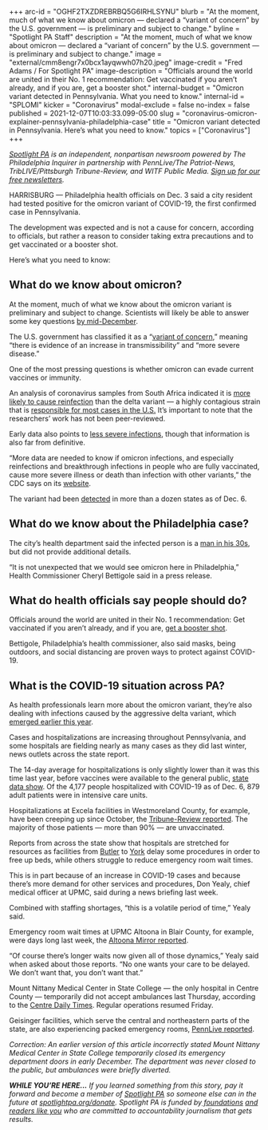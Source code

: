 +++
arc-id = "OGHF2TXZDREBRBQ5G6IRHLSYNU"
blurb = "At the moment, much of what we know about omicron — declared a “variant of concern” by the U.S. government — is preliminary and subject to change."
byline = "Spotlight PA Staff"
description = "At the moment, much of what we know about omicron — declared a “variant of concern” by the U.S. government — is preliminary and subject to change."
image = "external/cmm8engr7x0bcx1ayqwwh07h20.jpeg"
image-credit = "Fred Adams / For Spotlight PA"
image-description = "Officials around the world are united in their No. 1 recommendation: Get vaccinated if you aren’t already, and if you are, get a booster shot."
internal-budget = "Omicron variant detected in Pennsylvania. What you need to know."
internal-id = "SPLOMI"
kicker = "Coronavirus"
modal-exclude = false
no-index = false
published = 2021-12-07T10:03:33.099-05:00
slug = "coronavirus-omicron-explainer-pennsylvania-philadelphia-case"
title = "Omicron variant detected in Pennsylvania. Here’s what you need to know."
topics = ["Coronavirus"]
+++

<a href="https://www.spotlightpa.org/"><i>Spotlight PA</i></a><i> is an independent, nonpartisan newsroom powered by The Philadelphia Inquirer in partnership with PennLive/The Patriot-News, TribLIVE/Pittsburgh Tribune-Review, and WITF Public Media. </i><a href="https://www.spotlightpa.org/newsletters"><i>Sign up for our free newsletters</i></a><i>.</i>

HARRISBURG — Philadelphia health officials on Dec. 3 said a city resident had tested positive for the omicron variant of COVID-19, the first confirmed case in Pennsylvania.

The development was expected and is not a cause for concern, according to officials, but rather a reason to consider taking extra precautions and to get vaccinated or a booster shot.

Here’s what you need to know:

<script src="https://www.spotlightpa.org/embed.js" async></script><div data-spl-embed-version="1" data-spl-src="https://www.spotlightpa.org/embeds/newsletter/"></div>

## What do we know about omicron?

At the moment, much of what we know about the omicron variant is preliminary and subject to change. Scientists will likely be able to answer some key questions <a href="https://www.cnn.com/2021/11/29/health/us-coronavirus-monday/index.html">by mid-December</a>.

The U.S. government has classified it as a “<a href="https://www.cdc.gov/coronavirus/2019-ncov/variants/variant-classifications.html?CDC_AA_refVal=https%3A%2F%2Fwww.cdc.gov%2Fcoronavirus%2F2019-ncov%2Fvariants%2Fvariant-info.html#anchor_1632154493691">variant of concern</a>,” meaning “there is evidence of an increase in transmissibility” and “more severe disease.”

One of the most pressing questions is whether omicron can evade current vaccines or immunity.

An analysis of coronavirus samples from South Africa indicated it is <a href="https://www.washingtonpost.com/world/2021/12/03/omicron-covid-variant-delta-reinfection/">more likely to cause reinfection</a> than the delta variant — a highly contagious strain that is <a href="https://covid.cdc.gov/covid-data-tracker/#variant-proportions">responsible for most cases in the U.S.</a> It’s important to note that the researchers’ work has not been peer-reviewed.

Early data also points to <a href="https://www.statnews.com/2021/12/04/omicron-covid19-south-africa-data/">less severe infections</a>, though that information is also far from definitive.

“More data are needed to know if omicron infections, and especially reinfections and breakthrough infections in people who are fully vaccinated, cause more severe illness or death than infection with other variants,” the CDC says on its <a href="https://www.cdc.gov/coronavirus/2019-ncov/variants/omicron-variant.html">website</a>.

The variant had been <a href="https://www.cdc.gov/coronavirus/2019-ncov/variants/omicron-variant.html">detected</a> in more than a dozen states as of Dec. 6.

## What do we know about the Philadelphia case?

The city’s health department said the infected person is a <a href="https://www.phila.gov/2021-12-03-first-case-of-covid-19-omicron-variant-identified-in-philadelphia-resident/">man in his 30s</a>, but did not provide additional details.

“It is not unexpected that we would see omicron here in Philadelphia,” Health Commissioner Cheryl Bettigole said in a press release.

## What do health officials say people should do?

Officials around the world are united in their No. 1 recommendation: Get vaccinated if you aren’t already, and if you are, <a href="https://www.spotlightpa.org/news/2021/10/pa-where-to-get-covid-booster-shot/">get a booster shot</a>.

Bettigole, Philadelphia’s health commissioner, also said masks, being outdoors, and social distancing are proven ways to protect against COVID-19.

## What is the COVID-19 situation across PA?

As health professionals learn more about the omicron variant, they’re also dealing with infections caused by the aggressive delta variant, which <a href="https://www.spotlightpa.org/news/2021/08/pennsylvania-covid-delta-variant-masks-booster-shots-explainer/">emerged earlier this year</a>.

Cases and hospitalizations are increasing throughout Pennsylvania, and some hospitals are fielding nearly as many cases as they did last winter, news outlets across the state report.

The 14-day average for hospitalizations is only slightly lower than it was this time last year, before vaccines were available to the general public, <a href="https://www.health.pa.gov/topics/disease/coronavirus/Pages/Cases.aspx">state data show</a>. Of the 4,177 people hospitalized with COVID-19 as of Dec. 6, 879 adult patients were in intensive care units.

Hospitalizations at Excela facilities in Westmoreland County, for example, have been creeping up since October, the <a href="https://triblive.com/local/westmoreland/excela-chief-doctor-westmoreland-could-be-on-edge-of-another-covid-surge/">Tribune-Review reported</a>. The majority of those patients — more than 90% — are unvaccinated.

<script src="https://www.spotlightpa.org/embed.js" async></script><div data-spl-embed-version="1" data-spl-src="https://www.spotlightpa.org/embeds/donate/"></div>

Reports from across the state show that hospitals are stretched for resources as facilities from <a href="https://www.post-gazette.com/news/health/2021/12/06/winter-COVID-19-surge-Pittsburgh-region-UPMC-Hospitals/stories/202112060036">Butler</a> to <a href="https://www.pennlive.com/coronavirus/2021/12/ers-packed-patients-waiting-as-covid-19-fills-pa-hospitals.html">York</a> delay some procedures in order to free up beds, while others struggle to reduce emergency room wait times.

This is in part because of an increase in COVID-19 cases and because there’s more demand for other services and procedures, Don Yealy, chief medical officer at UPMC, said during a news briefing last week.

Combined with staffing shortages, “this is a volatile period of time,” Yealy said.

Emergency room wait times at UPMC Altoona in Blair County, for example, were days long last week, the <a href="https://www.altoonamirror.com/news/local-news/2021/12/upmc-er-still-facing-shortage/">Altoona Mirror reported</a>.

“Of course there’s longer waits now given all of those dynamics,” Yealy said when asked about those reports. “No one wants your care to be delayed. We don’t want that, you don’t want that.”

Mount Nittany Medical Center in State College — the only hospital in Centre County — temporarily did not accept ambulances<b> </b>last Thursday, according to the <a href="https://www.centredaily.com/news/business/health-care/article256301692.html">Centre Daily Times</a>. Regular operations resumed Friday.

Geisinger facilities, which serve the central and northeastern parts of the state, are also experiencing packed emergency rooms, <a href="https://www.pennlive.com/coronavirus/2021/12/ers-packed-patients-waiting-as-covid-19-fills-pa-hospitals.html">PennLive reported</a>.

<i>Correction: An earlier version of this article incorrectly stated Mount Nittany Medical Center in State College temporarily closed its emergency department doors in early December. The department was never closed to the public, but ambulances were briefly diverted.</i>

<i><b>WHILE YOU’RE HERE...</b></i><i> If you learned something from this story, pay it forward and become a member of </i><a href="https://www.spotlightpa.org/"><i>Spotlight PA</i></a><i> so someone else can in the future at </i><a href="http://spotlightpa.org/donate"><i>spotlightpa.org/donate</i></a><i>. Spotlight PA is funded by</i><a href="https://www.spotlightpa.org/support"><i> foundations</i></a><i> </i><a href="https://www.spotlightpa.org/support"><i>and readers like you</i></a><i> who are committed to accountability journalism that gets results.</i>
